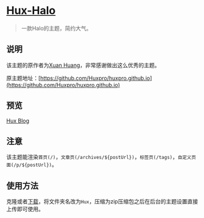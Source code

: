 <h1><a href="#" target="_blank">Hux-Halo</a></h1>

> 一款Halo的主题，简约大气。

## 说明

该主题的原作者为[Xuan Huang](https://github.com/huxpro)，非常感谢做出这么优秀的主题。

原主题地址：[https://github.com/Huxpro/huxpro.github.io](https://github.com/Huxpro/huxpro.github.io)

## 预览

[Hux Blog](https://huangxuan.me/)

## 注意

该主题能渲染`首页(/)`，`文章页(/archives/${postUrl})`，`标签页(/tags)`，`自定义页面(/p/${postUrl})`。

## 使用方法

克隆或者[下载](https://github.com/ruibaby/hux-halo/releases)，将文件夹名改为`Hux`，压缩为zip压缩包之后在后台的主题设置直接上传即可使用。

